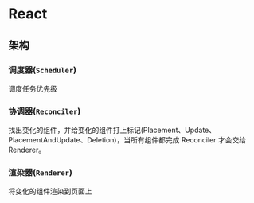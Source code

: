 # React

## 架构

### 调度器(`Scheduler`)

调度任务优先级

### 协调器(`Reconciler`)

找出变化的组件，并给变化的组件打上标记(Placement、Update、PlacementAndUpdate、Deletion)，当所有组件都完成 Reconciler 才会交给 Renderer。

### 渲染器(`Renderer`)

将变化的组件渲染到页面上
